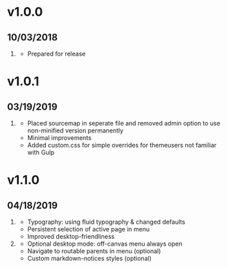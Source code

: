 # v1.0.0
##  10/03/2018

1. [](#new)
    * Prepared for release

# v1.0.1
##  03/19/2019

1. [](#improved)
    * Placed sourcemap in seperate file and removed admin option to use non-minified version permanently
    * Minimal improvements
    * Added custom.css for simple overrides for themeusers not familiar with Gulp

# v1.1.0
##  04/18/2019

1. [](#improved)
    * Typography: using fluid typography & changed defaults
    * Persistent selection of active page in menu
    * Improved desktop-friendliness
1. [](#new)
    * Optional desktop mode: off-canvas menu always open 
    * Navigate to routable parents in menu (optional)
    * Custom markdown-notices styles (optional)
